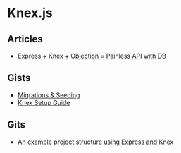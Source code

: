 # Knex.js

## Articles

- [Express + Knex + Objection = Painless API with DB](https://itnext.io/express-knex-objection-painless-api-with-db-74512c484f0c)

## Gists

- [Migrations & Seeding](https://gist.github.com/NigelEarle/70db130cc040cc2868555b29a0278261)
- [Knex Setup Guide](https://gist.github.com/NigelEarle/80150ff1c50031e59b872baf0e474977)

## Gits

- [An example project structure using Express and Knex](https://github.com/robmclarty/knex-express-project-sample)
